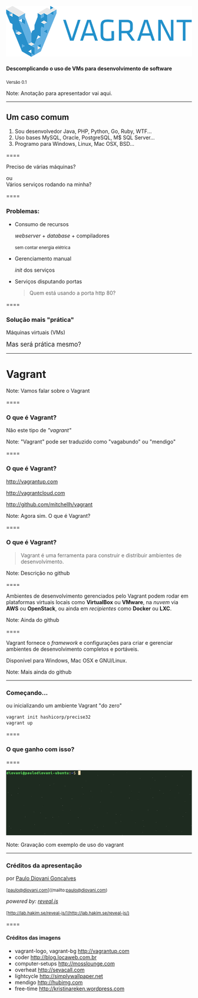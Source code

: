 ![vagrant-logo](img/vagrant-logo.png) <!-- .element: class="no-border" -->

#### Descomplicando o uso de VMs para desenvolvimento de software

<small>Versão 0.1</small>

Note:
Anotação para apresentador vai aqui.

----
<!-- .slide: data-background="img/coder-trans.png" -->

## Um caso comum

1. Sou desenvolvedor Java, PHP, Python, Go, Ruby, WTF...
2. Uso bases MySQL, Oracle, PostgreSQL, M$ SQL Server...
3. Programo para Windows, Linux, Mac OSX, BSD...

====
<!-- .slide: data-background="img/computer-setups-trans.png" -->

Preciso de várias máquinas?

<!-- .element: class="fragment" data-fragment="1" -->
ou <br>
Vários serviços rodando na minha?

====
<!-- .slide: data-background="img/overheat-trans.png" -->

### Problemas:

* Consumo de recursos
  
  _webserver_ + _database_ + compiladores

  <small>sem contar energia elétrica</small>

* Gerenciamento manual
  
  _init_ dos serviços

* Serviços disputando portas
  
  > Quem está usando a porta http 80?

====
<!-- .slide: data-background="img/lightcycle-trans.png" -->

### Solução mais "prática"

Máquinas virtuais (VMs)

<big>Mas será prática mesmo?</big> <!-- .element: class="fragment" data-fragment="1" -->

----

# Vagrant

Note: Vamos falar sobre o Vagrant

====
<!-- .slide: data-background="img/mendigo-trans.png" -->

### O que é Vagrant?

<!-- .element: class="fragment" data-fragment="1" -->
Não este tipo de _"vagrant"_

Note: "Vagrant" pode ser traduzido como "vagabundo"
ou "mendigo"

====
<!-- .slide: data-background="img/vagrant-bg-trans.png" -->

### O que é Vagrant?

http://vagrantup.com

http://vagrantcloud.com

http://github.com/mitchellh/vagrant

Note: Agora sim. O que é Vagrant?

====
<!-- .slide: data-background="img/vagrant-bg-trans.png" -->

### O que é Vagrant?

> Vagrant é uma ferramenta para construir e 
> distribuir ambientes de desenvolvimento.


Note: Descrição no github

====
<!-- .slide: data-background="img/vagrant-bg-trans.png" -->

Ambientes de desenvolvimento gerenciados pelo Vagrant podem
rodar em plataformas virtuais locais como **VirtualBox**
ou **VMware**, na _nuvem_ via **AWS** ou **OpenStack**,
ou ainda em _recipientes_ como **Docker** ou **LXC**.

Note: Ainda do github

====
<!-- .slide: data-background="img/vagrant-bg-trans.png" -->

Vagrant fornece o _framework_ e configurações para criar e
gerenciar ambientes de desenvolvimento completos e portáveis.

Disponível para Windows, Mac OSX e GNU/Linux.

Note: Mais ainda do github

----

### Começando...

ou inicializando um ambiente Vagrant "do zero"

```
vagrant init hashicorp/precise32
vagrant up
```

====
<!-- .slide: data-background="img/free-time-trans.png" -->

### O que ganho com isso?

====

![exemplo-rec](img/vagrantrec.gif)

Note: Gravação com exemplo de uso do vagrant

----

### Créditos da apresentação

por [Paulo Diovani Gonçalves](mailto:paulo@diovani.com)

<small>[paulo@diovani.com]((mailto:paulo@diovani.com)</small>

_powered by: [reveal.js](http://lab.hakim.se/reveal-js/)_

<small>[http://lab.hakim.se/reveal-js/](http://lab.hakim.se/reveal-js/)</small>

====
<!-- .slide: class="image-credits" -->

#### Créditos das imagens

* vagrant-logo, vagrant-bg http://vagrantup.com
* coder http://blog.locaweb.com.br
* computer-setups http://mosslounge.com
* overheat http://sevacall.com
* lightcycle http://simplywallpaper.net
* mendigo http://hubimg.com
* free-time http://kristinareken.wordpress.com